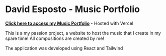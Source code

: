 # **David Esposto - Music Portfolio**

[**Click here to access my Music Portfolio**](music-portfolio-iota.vercel.app)  - Hosted with Vercel

This is a my passion project, a website to host the music that I create in my spare time! All compositions are created by me! 

The application was developed using React and Tailwind
